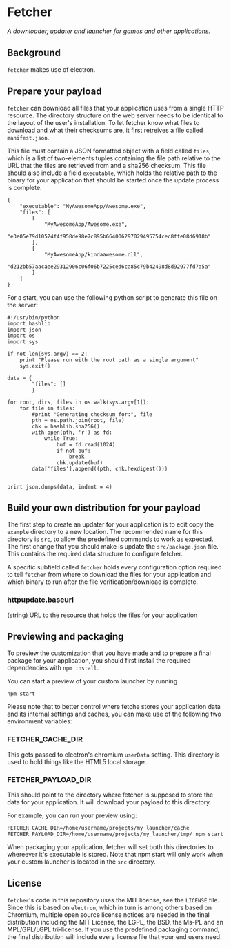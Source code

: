 # Fetcher
*A downloader, updater and launcher for games and other applications.*

## Background

`fetcher` makes use of electron.

## Prepare your payload

`fetcher` can download all files that your application uses from a single HTTP resource. The directory structure on the web server needs to be identical to the layout of the user's installation. To let fetcher know what files to download and what their checksums are, it first retreives a file called `manifest.json`.

This file must contain a JSON formatted object with a field called ```files```, which is a list of two-elements tuples containing the file path relative to the URL that the files are retrieved from and a sha256 checksum. This file should also include a field ```executable```, which holds the relative path to the binary for your application that should be started once the update process is complete.

```
{
    "executable": "MyAwesomeApp/Awesome.exe",
    "files": [
        [
            "MyAwesomeApp/Awesome.exe",
            "e3e05e79d10524f4f958de98e7c895b664006297029495754cec8ffe08d6918b"
        ],
        [
            "MyAwesomeApp/kindaawesome.dll",
            "d212bb57aacaee29312906c06f06b7225ced6ca85c79b42498d8d92977fd7a5a"
        ]
    ]
}
```

For a start, you can use the following python script to generate this file on the server:

```
#!/usr/bin/python
import hashlib
import json
import os
import sys

if not len(sys.argv) == 2:
    print "Please run with the root path as a single argument"
    sys.exit()

data = {
        "files": []
        }

for root, dirs, files in os.walk(sys.argv[1]):
    for file in files:
        #print "Generating checksum for:", file
        pth = os.path.join(root, file)
        chk = hashlib.sha256()
        with open(pth, 'r') as fd:
            while True:
                buf = fd.read(1024)
                if not buf:
                    break
                chk.update(buf)
        data['files'].append((pth, chk.hexdigest()))


print json.dumps(data, indent = 4)
```

## Build your own distribution for your payload

The first step to create an updater for your application is to edit copy the `example` directory to a new location. The recommended name for this directory is `src`, to allow the predefined commands to work as expected. The first change that you should make is update the `src/package.json` file. This contains the required data structure to configure fetcher.

A specific subfield called ```fetcher``` holds every configuration option required to tell `fetcher` from where to download the files for your application and which binary to run after the file verification/download is complete.

### httpupdate.baseurl

(string) URL to the resource that holds the files for your application

## Previewing and packaging

To preview the customization that you have made and to prepare a final package for your application, you should first install the required dependencies with ```npm install```.

You can start a preview of your custom launcher by running
```
npm start
```

Please note that to better control where fetche stores your application data and its internal settings and caches, you can make use of the following two environment variables:

### FETCHER_CACHE_DIR

This gets passed to electron's chromium ```userData``` setting. This directory is used to hold things like the HTML5 local storage.

### FETCHER_PAYLOAD_DIR

This should point to the directory where fetcher is supposed to store the data for your application. It will download your payload to this directory.

For example, you can run your preview using:

```
FETCHER_CACHE_DIR=/home/username/projects/my_launcher/cache FETCHER_PAYLOAD_DIR=/home/username/projects/my_launcher/tmp/ npm start
```

When packaging your application, fetcher will set both this directories to whereever it's executable is stored. Note that npm start will only work when your custom launcher is located in the ```src``` directory.

## License

`fetcher`'s code in this repository uses the MIT license, see the `LICENSE` file. Since this is based on `electron`, which in turn is among others based on Chromium, multiple open source license notices are needed in the final distribution including the MIT License, the LGPL, the BSD, the Ms-PL and an MPL/GPL/LGPL tri-license. If you use the predefined packaging command, the final distribution will include every license file that your end users need.
